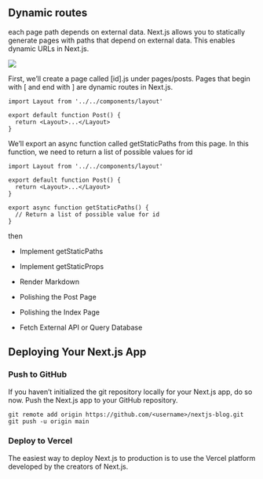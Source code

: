 ## Dynamic routes

 each page path depends on external data. Next.js allows you to statically generate pages with paths that depend on external data. This enables dynamic URLs in Next.js.

![](https://nextjs.org/static/images/learn/dynamic-routes/page-path-external-data.png)

First, we’ll create a page called [id].js under pages/posts. Pages that begin with [ and end with ] are dynamic routes in Next.js.

```
import Layout from '../../components/layout'

export default function Post() {
  return <Layout>...</Layout>
}
```

We’ll export an async function called getStaticPaths from this page. In this function, we need to return a list of possible values for id

```
import Layout from '../../components/layout'

export default function Post() {
  return <Layout>...</Layout>
}

export async function getStaticPaths() {
  // Return a list of possible value for id
}

```

then 

- Implement getStaticPaths

- Implement getStaticProps

- Render Markdown
 
- Polishing the Post Page

- Polishing the Index Page

- Fetch External API or Query Database

## Deploying Your Next.js App

### Push to GitHub

If you haven’t initialized the git repository locally for your Next.js app, do so now.
Push the Next.js app to your GitHub repository.

```
git remote add origin https://github.com/<username>/nextjs-blog.git
git push -u origin main
```

### Deploy to Vercel

The easiest way to deploy Next.js to production is to use the Vercel platform developed by the creators of Next.js.




